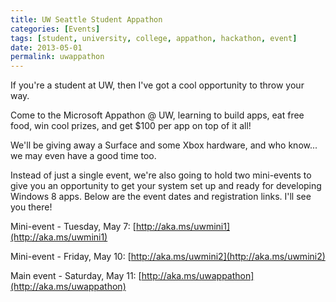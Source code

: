 ```yaml
---
title: UW Seattle Student Appathon
categories: [Events]
tags: [student, university, college, appathon, hackathon, event]
date: 2013-05-01
permalink: uwappathon
---
```


If you're a student at UW, then I've got a cool opportunity to throw your way.
<!-- xmore -->

Come to the Microsoft Appathon @ UW, learning to build apps, eat free food, win cool prizes, and get $100 per app on top of it all!

We'll be giving away a Surface and some Xbox hardware, and who know... we may even have a good time too.

Instead of just a single event, we're also going to hold two mini-events to give you an opportunity to get your system set up and ready for developing Windows 8 apps. Below are the event dates and registration links. I'll see you there!

Mini-event - Tuesday, May 7: [http://aka.ms/uwmini1](http://aka.ms/uwmini1)

Mini-event - Friday, May 10: [http://aka.ms/uwmini2](http://aka.ms/uwmini2)

Main event - Saturday, May 11: [http://aka.ms/uwappathon](http://aka.ms/uwappathon)

 